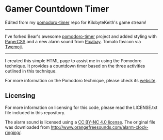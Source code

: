 # Gamer Countdown Timer

Edited from my [pomodoro-timer](https://github.com/BinaryDigitDev/pomodoro-timer) repo for KilobyteKeith's game stream!

<hr>

I've forked Bear's awesome [pomodoro-timer](https://github.com/SpectacledBear/pomodoro-timer) project and added styling with [PaperCSS](https://www.getpapercss.com/) and a new alarm sound from [Pixabay](https://pixabay.com/sound-effects/?utm_source=link-attribution&utm_medium=referral&utm_campaign=music&utm_content=6402). Tomato favicon via [Twemoji](https://github.com/twitter/twemoji).


<hr>

I created this simple HTML page to assist me in using the Pomodoro technique. It provides a countdown timer based on the three activities outlined in this technique.

For more information on the Pomodoro technique, please check its [website](http://pomodorotechnique.com/).

## Licensing

For more information on licensing for this code, please read the LICENSE.txt file included in this repository.

The alarm sound is licensed using a [CC BY-NC 4.0 license](http://creativecommons.org/licenses/by-nc/4.0/). The original file was downloaded from http://www.orangefreesounds.com/alarm-clock-ringing/.
